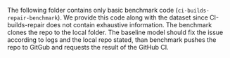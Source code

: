 The following folder contains only basic benchmark code (`ci-builds-repair-benchmark`).
We provide this code along with the dataset since CI-builds-repair does not contain exhaustive information.
The benchmark clones the repo to the local folder. The baseline model should fix the issue according to logs and the local repo stated,
than benchmark pushes the repo to GitGub and requests the result of the GitHub CI.
